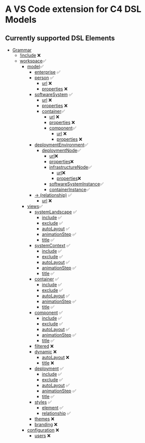 # A VS Code extension for C4 DSL Models

## Currently supported DSL Elements

- [Grammar](#grammar)
	- [!include](#include) :x:
	- [workspace](#workspace):white_check_mark:
		- [model](#model):white_check_mark:
			- [enterprise](#enterprise) :white_check_mark:
			- [person](#person) :white_check_mark:
				- [url](#url) :x:
				- [properties](#properties) :x:
			- [softwareSystem](#softwareSystem) :white_check_mark:
				- [url](#url) :x:
				- [properties](#properties) :x:
				- [container](#container):white_check_mark:
					- [url](#url) :x:
					- [properties](#properties) :x:
					- [component](#component):white_check_mark:
						- [url](#url) :x:
						- [properties](#properties) :x:
			- [deploymentEnvironment](#deploymentEnvironment):white_check_mark:
				- [deploymentNode](#deploymentNode):white_check_mark:
					- [url](#url):x:
					- [properties](#properties):x:
					- [infrastructureNode](#infrastructureNode):white_check_mark:
						- [url](#url):x:
						- [properties](#properties):x:
					- [softwareSystemInstance](#softwareSystemInstance):white_check_mark:
					- [containerInstance](#containerInstance):white_check_mark:
			- [-> (relationship)](#relationship) :white_check_mark:
				- [url](#url) :x:
		- [views](#views):white_check_mark:
			- [systemLandscape](#systemLandscape-view) :white_check_mark:
				- [include](#include) :white_check_mark:
				- [exclude](#exclude) :white_check_mark:
				- [autoLayout](#autoLayout) :white_check_mark:
				- [animationStep](#animationStep) :white_check_mark:
				- [title](#title) :white_check_mark:
			- [systemContext](#systemContext-view) :white_check_mark:
				- [include](#include) :white_check_mark:
				- [exclude](#exclude) :white_check_mark:
				- [autoLayout](#autoLayout) :white_check_mark:
				- [animationStep](#animationStep) :white_check_mark:
				- [title](#title) :white_check_mark:
			- [container](#container-view) :white_check_mark:
				- [include](#include) :white_check_mark:
				- [exclude](#exclude) :white_check_mark:
				- [autoLayout](#autoLayout) :white_check_mark:
				- [animationStep](#animationStep) :white_check_mark:
				- [title](#title) :white_check_mark:
			- [component](#component-view) :white_check_mark:
				- [include](#include) :white_check_mark:
				- [exclude](#exclude) :white_check_mark:
				- [autoLayout](#autoLayout) :white_check_mark:
				- [animationStep](#animationStep) :white_check_mark:
				- [title](#title) :white_check_mark:
			- [filtered](#filtered-view) :x:
			- [dynamic](#dynamic-view) :x:
				- [autoLayout](#autoLayout) :x:
				- [title](#title) :x:
			- [deployment](#deployment-view) :white_check_mark:
				- [include](#include) :white_check_mark:
				- [exclude](#exclude) :white_check_mark:
				- [autoLayout](#autoLayout) :white_check_mark:
				- [animationStep](#animationStep) :white_check_mark:
				- [title](#title) :white_check_mark:
			- [styles](#styles) :white_check_mark:
				- [element](#element-style) :white_check_mark:
				- [relationship](#relationship-style) :white_check_mark:
			- [themes](#themes) :x:
			- [branding](#branding) :x:
		- [configuration](#configuration) :x:
			- [users](#users) :x:

